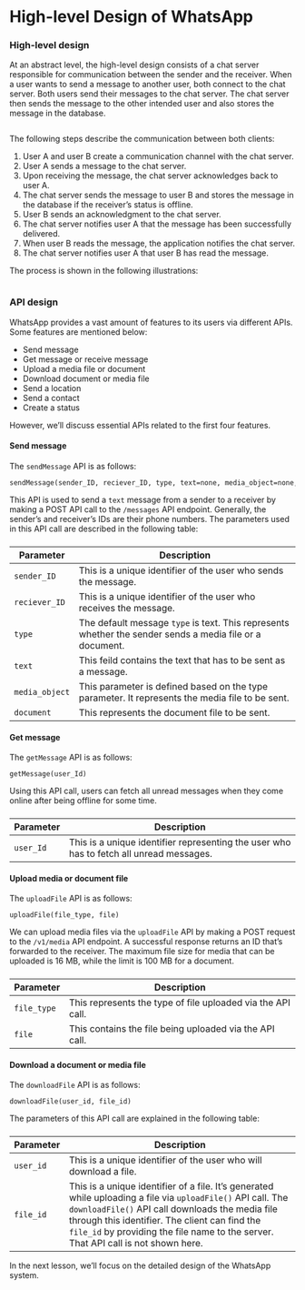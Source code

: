 # High-level Design of WhatsApp

### High-level design <a href="#high-level-design-0" id="high-level-design-0"></a>

At an abstract level, the high-level design consists of a chat server responsible for communication between the sender and the receiver. When a user wants to send a message to another user, both connect to the chat server. Both users send their messages to the chat server. The chat server then sends the message to the other intended user and also stores the message in the database.

<figure><img src="https://kuweiguge.github.io/Grokking-Modern-System-Design-Interview-Gitbook/.gitbook/assets/Screenshot 2023-09-06 at 1.54.19 AM.png" alt=""><figcaption></figcaption></figure>

The following steps describe the communication between both clients:

1. User A and user B create a communication channel with the chat server.
2. User A sends a message to the chat server.
3. Upon receiving the message, the chat server acknowledges back to user A.
4. The chat server sends the message to user B and stores the message in the database if the receiver’s status is offline.
5. User B sends an acknowledgment to the chat server.
6. The chat server notifies user A that the message has been successfully delivered.
7. When user B reads the message, the application notifies the chat server.
8. The chat server notifies user A that user B has read the message.

The process is shown in the following illustrations:

<figure><img src="https://kuweiguge.github.io/Grokking-Modern-System-Design-Interview-Gitbook/.gitbook/assets/Screenshot 2023-09-06 at 1.55.49 AM.png" alt=""><figcaption></figcaption></figure>

### API design <a href="#api-design-0" id="api-design-0"></a>

WhatsApp provides a vast amount of features to its users via different APIs. Some features are mentioned below:

* Send message
* Get message or receive message
* Upload a media file or document
* Download document or media file
* Send a location
* Send a contact
* Create a status

However, we’ll discuss essential APIs related to the first four features.

#### Send message <a href="#send-message-1" id="send-message-1"></a>

The `sendMessage` API is as follows:

```
sendMessage(sender_ID, reciever_ID, type, text=none, media_object=none, document=none)
```

This API is used to send a `text` message from a sender to a receiver by making a POST API call to the `/messages` API endpoint. Generally, the sender’s and receiver’s IDs are their phone numbers. The parameters used in this API call are described in the following table:

###

| **Parameter**  | **Description**                                                                                          |
| -------------- | -------------------------------------------------------------------------------------------------------- |
| `sender_ID`    | This is a unique identifier of the user who sends the message.                                           |
| `reciever_ID`  | This is a unique identifier of the user who receives the message.                                        |
| `type`         | The default message `type` is text. This represents whether the sender sends a media file or a document. |
| `text`         | This feild contains the text that has to be sent as a message.                                           |
| `media_object` | This parameter is defined based on the type parameter. It represents the media file to be sent.          |
| `document`     | This represents the document file to be sent.                                                            |

#### Get message <a href="#get-message-0" id="get-message-0"></a>

The `getMessage` API is as follows:

```
getMessage(user_Id)
```

Using this API call, users can fetch all unread messages when they come online after being offline for some time.

###

| **Parameter** | **Description**                                                                         |
| ------------- | --------------------------------------------------------------------------------------- |
| `user_Id`     | This is a unique identifier representing the user who has to fetch all unread messages. |

#### Upload media or document file <a href="#upload-media-or-document-file-0" id="upload-media-or-document-file-0"></a>

The `uploadFile` API is as follows:

```
uploadFile(file_type, file)
```

We can upload media files via the `uploadFile` API by making a POST request to the `/v1/media` API endpoint. A successful response returns an ID that’s forwarded to the receiver. The maximum file size for media that can be uploaded is 16 MB, while the limit is 100 MB for a document.

###

| **Parameter** | **Description**                                             |
| ------------- | ----------------------------------------------------------- |
| `file_type`   | This represents the type of file uploaded via the API call. |
| `file`        | This contains the file being uploaded via the API call.     |

#### Download a document or media file <a href="#download-a-document-or-media-file-0" id="download-a-document-or-media-file-0"></a>

The `downloadFile` API is as follows:

```
downloadFile(user_id, file_id)
```

The parameters of this API call are explained in the following table:

###

| **Parameter** | **Description**                                                                                                                                                                                                                                                                                        |
| ------------- | ------------------------------------------------------------------------------------------------------------------------------------------------------------------------------------------------------------------------------------------------------------------------------------------------------ |
| `user_id`     | This is a unique identifier of the user who will download a file.                                                                                                                                                                                                                                      |
| `file_id`     | This is a unique identifier of a file. It’s generated while uploading a file via `uploadFile()` API call. The `downloadFile()` API call downloads the media file through this identifier. The client can find the `file_id` by providing the file name to the server. That API call is not shown here. |

In the next lesson, we’ll focus on the detailed design of the WhatsApp system.
